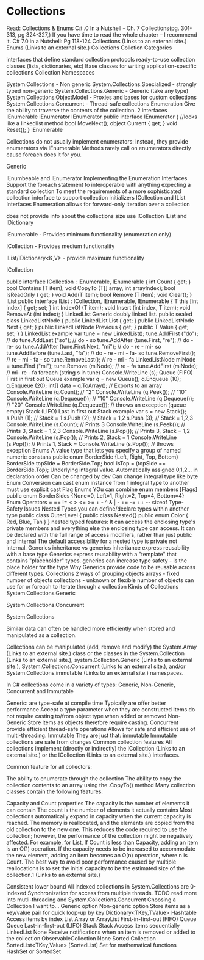 # Collections


Read: Collections & Enums
C# .0 In a Nutshell - Ch. 7 Collections(pg. 301-313, pg 324-327,)
If you have time to read the whole chapter – I recommend it.
C# 7.0 in a Nutshell: Pg 118-124
Collections (Links to an external site.)
Enums (Links to an external site.)
Collections
Colletion Categories

interfaces that define standard collection protocols
ready-to-use collection classes (lists, dictionaries, etc)
Base classes for writing application-specific collections
Collection Namespaces

System.Collections - Non generic
System.Collections.Specialized - strongly typed non-generic
System.Collections.Generic - Generic (take any type)
System.Collections.ObjectModel - Proxies and bases for custom collections
System.Collections.Concurrent - Thread-safe collections
Enumeration
Give the ability to traverse the contents of the collection.
2 interfaces
IEnumerable
IEnumerator
IEnumerator
public interface IEnumerator { //looks like a linkedlist method bool MoveNext(); object Current { get; } void Reset(); }
IEnumerable

Collections do not usually implement enumerators: instead, they provide enumerators via IEnumerable
Methods rarely call on enumerators directly cause foreach does it for you.

Generic

IEnumbeable<T> and IEnumerator<T>
Implementing the Enumeration Interfaces
Support the foreach statement
to interoperable with anything expecting a standard collection
To meet the requirements of a more sophisticated collection interface
to support collection initializers
ICollection and IList Interfaces
Enumeration allows for forward-only iteration over a collection

does not provide info about the collections size
use ICollection IList and IDictionary

IEnumerable<T> - Provides minimum functionality (enumeration only)

ICollection<T> - Provides medium functionality

IList<T>/IDictionary<K,V> - provide maximum functionality

ICollection<T>

public interface ICollection<T> : IEnumerable<T>, IEnumerable { int Count { get; } bool Contains (T item); void CopyTo (T[] array, int arrayIndex); bool IsReadOnly { get; } void Add(T item); bool Remove (T item); void Clear(); }
IList<T>
public interface IList<T> : ICollection<T>, IEnumerable<T>, IEnumerable { T this [int index] { get; set; } int IndexOf (T item); void Insert (int index, T item); void RemoveAt (int index); }
LinkedList
Generic doubly linked list.
public sealed class LinkedListNode<T> { public LinkedList<T> List { get; } public LinkedListNode<T> Next { get; } public LinkedListNode<T> Previous { get; } public T Value { get; set; } }
LinkedList example
var tune = new LinkedList<string>(); tune.AddFirst ("do"); // do tune.AddLast ("so"); // do - so tune.AddAfter (tune.First, "re"); // do - re- so tune.AddAfter (tune.First.Next, "mi"); // do - re - mi- so tune.AddBefore (tune.Last, "fa"); // do - re - mi - fa- so tune.RemoveFirst(); // re - mi - fa - so tune.RemoveLast(); // re - mi - fa LinkedListNode<string> miNode = tune.Find ("mi"); tune.Remove (miNode); // re - fa tune.AddFirst (miNode); // mi- re - fa foreach (string s in tune) Console.WriteLine (s);
Queue
(FIFO) First in first out
Queue example
var q = new Queue<int>(); q.Enqueue (10); q.Enqueue (20); int[] data = q.ToArray(); // Exports to an array Console.WriteLine (q.Count); // "2" Console.WriteLine (q.Peek()); // "10" Console.WriteLine (q.Dequeue()); // "10" Console.WriteLine (q.Dequeue()); // "20" Console.WriteLine (q.Dequeue()); // throws an exception (queue empty)
Stack
(LIFO) Last in first out
Stack example
var s = new Stack<int>(); s.Push (1); // Stack = 1 s.Push (2); // Stack = 1,2 s.Push (3); // Stack = 1,2,3 Console.WriteLine (s.Count); // Prints 3 Console.WriteLine (s.Peek()); // Prints 3, Stack = 1,2,3 Console.WriteLine (s.Pop()); // Prints 3, Stack = 1,2 Console.WriteLine (s.Pop()); // Prints 2, Stack = 1 Console.WriteLine (s.Pop()); // Prints 1, Stack = <empty> Console.WriteLine (s.Pop()); // throws exception
Enums
A value type that lets you specify a group of named numeric constans
public enum BorderSide {Left, Right, Top, Bottom} BorderSide topSide = BorderSide.Top; bool isTop = (topSide == BorderSide.Top);
Underlying integral value.
Automatically assigned 0,1,2... in declaration order
Can be changed by dev
Can change integral type like byte
Enum Conversion
can cast enum instance from 1 integral type to another
must use explicit cast
Flag Enums
YOu can combine enum members
[Flags] public enum BorderSides {None=0, Left=1, Right=2, Top=4, Bottom=4}
Enum Operators
= == != < > <= >= + - ^ & | - += -= ++ -- sizeof
Type-Safety Issues
Nested Types
you can define/declare types within another type
public class OuterLevel { public class Nested{} public enum Color { Red, Blue, Tan } }
nested typed features:
It can access the enclosing type's private members and everything else the enclosing type can access.
It can be declared with the full range of access modifiers, rather than just public and internal
The default accessibility for a nested type is private not internal.
Generics
inheritance vs generics
inheritance express reusability with a base type
Generics express reusability with a "template" that contains "placeholder" types.
generics can increase type safety
<T> - is the place holder for the type
Why Generics
provide code to be reusable across different types.
Collections
2 ways of grouping objects
arrays - fixed number of objects
collections - unknown or flexible number of objects
can use for or foreach to iterate through a collection
Kinds of Collections
System.Collections.Generic

System.Collections.Concurrent

System.Collections

Similar data can often be handled more efficiently when stored and manipulated as a collection.

Collections can be manipulated (add, remove and modify) the System.Array (Links to an external site.) class or the classes in the System.Collection (Links to an external site.), system.Collection.Generic (Links to an external site.), System.Collections.Concurrent (Links to an external site.), and/or System.Collections.immutable (Links to an external site.) namespaces.

In C# collections come in a variety of types: Generic, Non-Generic, Concurrent and Immutable

Generic:
are type-safe at compile time
Typically are offer better performance
Accept a type parameter when they are constructed
Items do not require casting to/from object type when added or removed
Non-Generic
Store items as objects therefore require casting.
Concurrent
provide efficient thread-safe operations
Allows for safe and efficient use of multi-threading.
Immutable
They are just that: immutable
Immutable collections are safe from changes
Common collection features
All collections implement (directly or indirectly) the ICollection (Links to an external site.) or the ICollection<T> (Links to an external site.) interfaces.

Common feature for all collectors:

The ability to enumerate through the collection
The ability to copy the collection contents to an array
using the .CopyTo() method
Many collection classes contain the following features:

Capacity and Count properties
The capacity is the number of elements it can contain
The count is the number of elements it actually contains
Most collections automatically expand in capacity when the current capacity is reached. The memory is reallocated, and the elements are copied from the old collection to the new one. This reduces the code required to use the collection; however, the performance of the collection might be negatively affected. For example, for List, If Count is less than Capacity, adding an item is an O(1) operation. If the capacity needs to be increased to accommodate the new element, adding an item becomes an O(n) operation, where n is Count. The best way to avoid poor performance caused by multiple reallocations is to set the initial capacity to be the estimated size of the collection.1 (Links to an external site.)

Consistent lower bound
All indexed collections in System.Collections are 0-indexed
Synchronization for access from multiple threads.
TODO read more into mutli-threading and System.Collections.Concurrent
Choosing a Collection
I want to...	Generic option	Non-generic option
Store items as a key/value pair for quick loop-up by key	Dictionary<TKey,TValue>	Hashtable
Access items by index	List<T>	Array or ArrayList
First-in-first-out (FIFO)	Queue<T>	Queue
Last-in-first-out (LIFO)	Stack<T>	Stack
Access items sequentially	LinkedList<T>	None
Receive notifications when an item is removed or added to the collection	ObservableCollection<T>	None
Sorted Collection	SortedList<TKey,Value>	[SortedList]
Set for mathematical functions	HashSet<T> or SortedSet<T>	


